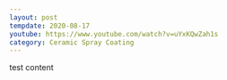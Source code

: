 ```yaml
---
layout: post
tempdate: 2020-08-17
youtube: https://www.youtube.com/watch?v=uYxKQwZah1s
category: Ceramic Spray Coating
---
```

test content
